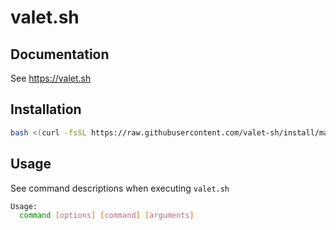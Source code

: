 # valet.sh

## Documentation

See https://valet.sh

## Installation

```bash
bash <(curl -fsSL https://raw.githubusercontent.com/valet-sh/install/master/install.sh)
```

## Usage

See command descriptions when executing `valet.sh`

```bash
Usage:
  command [options] [command] [arguments]
```
